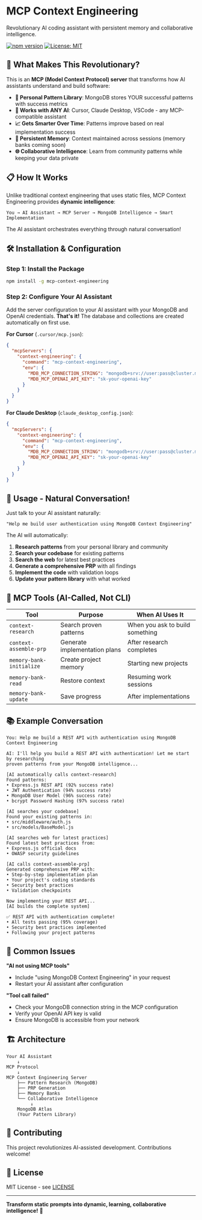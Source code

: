 # MCP Context Engineering

Revolutionary AI coding assistant with persistent memory and collaborative intelligence.

[![npm version](https://badge.fury.io/js/mcp-context-engineering.svg)](https://www.npmjs.com/package/mcp-context-engineering)
[![License: MIT](https://img.shields.io/badge/License-MIT-yellow.svg)](https://opensource.org/licenses/MIT)

## 🚀 What Makes This Revolutionary?

This is an **MCP (Model Context Protocol) server** that transforms how AI assistants understand and build software:

- **🧠 Personal Pattern Library**: MongoDB stores YOUR successful patterns with success metrics
- **🤝 Works with ANY AI**: Cursor, Claude Desktop, VSCode - any MCP-compatible assistant
- **📈 Gets Smarter Over Time**: Patterns improve based on real implementation success
- **💾 Persistent Memory**: Context maintained across sessions (memory banks coming soon)
- **🌐 Collaborative Intelligence**: Learn from community patterns while keeping your data private

## 📋 How It Works

Unlike traditional context engineering that uses static files, MCP Context Engineering provides **dynamic intelligence**:

```
You → AI Assistant → MCP Server → MongoDB Intelligence → Smart Implementation
```

The AI assistant orchestrates everything through natural conversation!

## 🛠️ Installation & Configuration

### Step 1: Install the Package
```bash
npm install -g mcp-context-engineering
```

### Step 2: Configure Your AI Assistant
Add the server configuration to your AI assistant with your MongoDB and OpenAI credentials. 
**That's it!** The database and collections are created automatically on first use.

**For Cursor** (`.cursor/mcp.json`):
```json
{
  "mcpServers": {
    "context-engineering": {
      "command": "mcp-context-engineering",
      "env": {
        "MDB_MCP_CONNECTION_STRING": "mongodb+srv://user:pass@cluster.mongodb.net/",
        "MDB_MCP_OPENAI_API_KEY": "sk-your-openai-key"
      }
    }
  }
}
```

**For Claude Desktop** (`claude_desktop_config.json`):
```json
{
  "mcpServers": {
    "context-engineering": {
      "command": "mcp-context-engineering",
      "env": {
        "MDB_MCP_CONNECTION_STRING": "mongodb+srv://user:pass@cluster.mongodb.net/",
        "MDB_MCP_OPENAI_API_KEY": "sk-your-openai-key"
      }
    }
  }
}
```

## 💬 Usage - Natural Conversation!

Just talk to your AI assistant naturally:

```
"Help me build user authentication using MongoDB Context Engineering"
```

The AI will automatically:
1. **Research patterns** from your personal library and community
2. **Search your codebase** for existing patterns
3. **Search the web** for latest best practices
4. **Generate a comprehensive PRP** with all findings
5. **Implement the code** with validation loops
6. **Update your pattern library** with what worked

## 🔧 MCP Tools (AI-Called, Not CLI)

| Tool | Purpose | When AI Uses It |
|------|---------|-----------------|
| `context-research` | Search proven patterns | When you ask to build something |
| `context-assemble-prp` | Generate implementation plans | After research completes |
| `memory-bank-initialize` | Create project memory | Starting new projects |
| `memory-bank-read` | Restore context | Resuming work sessions |
| `memory-bank-update` | Save progress | After implementations |

## 📚 Example Conversation

```
You: Help me build a REST API with authentication using MongoDB Context Engineering

AI: I'll help you build a REST API with authentication! Let me start by researching 
proven patterns from your MongoDB intelligence...

[AI automatically calls context-research]
Found patterns:
• Express.js REST API (92% success rate)
• JWT Authentication (94% success rate)  
• MongoDB User Model (96% success rate)
• bcrypt Password Hashing (97% success rate)

[AI searches your codebase]
Found your existing patterns in:
• src/middleware/auth.js
• src/models/BaseModel.js

[AI searches web for latest practices]
Found latest best practices from:
• Express.js official docs
• OWASP security guidelines

[AI calls context-assemble-prp]
Generated comprehensive PRP with:
• Step-by-step implementation plan
• Your project's coding standards
• Security best practices
• Validation checkpoints

Now implementing your REST API...
[AI builds the complete system]

✅ REST API with authentication complete!
• All tests passing (95% coverage)
• Security best practices implemented
• Following your project patterns
```

## 🚨 Common Issues

**"AI not using MCP tools"**
- Include "using MongoDB Context Engineering" in your request
- Restart your AI assistant after configuration

**"Tool call failed"**
- Check your MongoDB connection string in the MCP configuration
- Verify your OpenAI API key is valid
- Ensure MongoDB is accessible from your network

## 🏗️ Architecture

```
Your AI Assistant
    ↓
MCP Protocol
    ↓
MCP Context Engineering Server
    ├── Pattern Research (MongoDB)
    ├── PRP Generation
    ├── Memory Banks
    └── Collaborative Intelligence
         ↓
    MongoDB Atlas
    (Your Pattern Library)
```

## 🤝 Contributing

This project revolutionizes AI-assisted development. Contributions welcome!

## 📄 License

MIT License - see [LICENSE](LICENSE)

---

**Transform static prompts into dynamic, learning, collaborative intelligence!** 🚀
